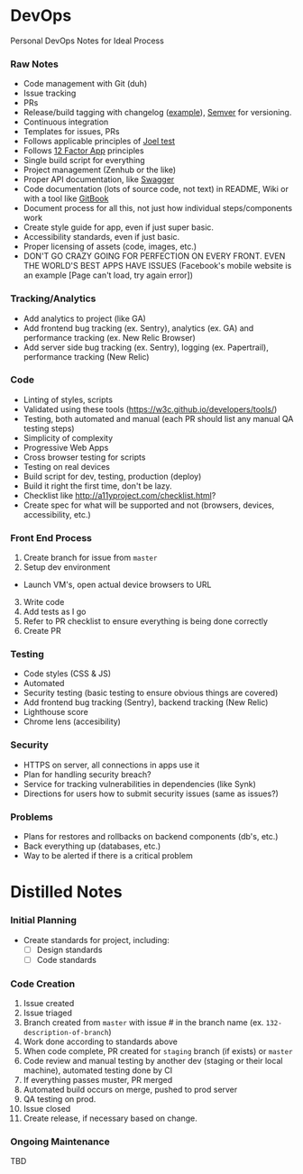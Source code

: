 # DevOps
Personal DevOps Notes for Ideal Process


### Raw Notes
- Code management with Git (duh)
- Issue tracking
- PRs
- Release/build tagging with changelog ([example](https://github.com/angular/angular/blob/master/CHANGELOG.md)), [Semver](http://semver.org/) for versioning.
- Continuous integration
- Templates for issues, PRs
- Follows applicable principles of [Joel test](https://myers.io/2017/04/04/the-joel-test-for-2017/)
- Follows [12 Factor App](https://12factor.net/) principles
- Single build script for everything
- Project management (Zenhub or the like)
- Proper API documentation, like [Swagger](http://swagger.io/)
- Code documentation (lots of source code, not text) in README, Wiki or with a tool like [GitBook](https://www.gitbook.com/)
- Document process for all this, not just how individual steps/components work
- Create style guide for app, even if just super basic.
- Accessibility standards, even if just basic.
- Proper licensing of assets (code, images, etc.)
- DON'T GO CRAZY GOING FOR PERFECTION ON EVERY FRONT. EVEN THE WORLD'S BEST APPS HAVE ISSUES (Facebook's mobile website is an example [Page can't load, try again error])

### Tracking/Analytics
- Add analytics to project (like GA)
- Add frontend bug tracking (ex. Sentry), analytics (ex. GA) and performance tracking (ex. New Relic Browser)
- Add server side bug tracking (ex. Sentry), logging (ex. Papertrail), performance tracking (New Relic)

### Code
- Linting of styles, scripts
- Validated using these tools (https://w3c.github.io/developers/tools/)
- Testing, both automated and manual (each PR should list any manual QA testing steps)
- Simplicity of complexity
- Progressive Web Apps
- Cross browser testing for scripts
- Testing on real devices
- Build script for dev, testing, production (deploy)
- Build it right the first time, don't be lazy.
- Checklist like http://a11yproject.com/checklist.html?
- Create spec for what will be supported and not (browsers, devices, accessibility, etc.)



### Front End Process
1. Create branch for issue from `master`
2. Setup dev environment 
- Launch VM's, open actual device browsers to URL
3. Write code
4. Add tests as I go
5. Refer to PR checklist to ensure everything is being done correctly
6. Create PR

### Testing
- Code styles (CSS & JS)
- Automated
- Security testing (basic testing to ensure obvious things are covered)
- Add frontend bug tracking (Sentry), backend tracking (New Relic)
- Lighthouse score
- Chrome lens (accesibility)

### Security
- HTTPS on server, all connections in apps use it
- Plan for handling security breach?
- Service for tracking vulnerabilities in dependencies (like Synk)
- Directions for users how to submit security issues (same as issues?)

### Problems
- Plans for restores and rollbacks on backend components (db's, etc.)
- Back everything up (databases, etc.)
- Way to be alerted if there is a critical problem

# Distilled Notes

### Initial Planning
- Create standards for project, including:
  - [ ] Design standards
  - [ ] Code standards

### Code Creation
1. Issue created
2. Issue triaged
3. Branch created from `master` with issue # in the branch name (ex. `132-description-of-branch`)
4. Work done according to standards above
5. When code complete, PR created for `staging` branch (if exists) or `master`
6. Code review and manual testing by another dev (staging or their local machine), automated testing done by CI 
7. If everything passes muster, PR merged
8. Automated build occurs on merge, pushed to prod server
9. QA testing on prod.
10. Issue closed
11. Create release, if necessary based on change.

### Ongoing Maintenance
TBD


